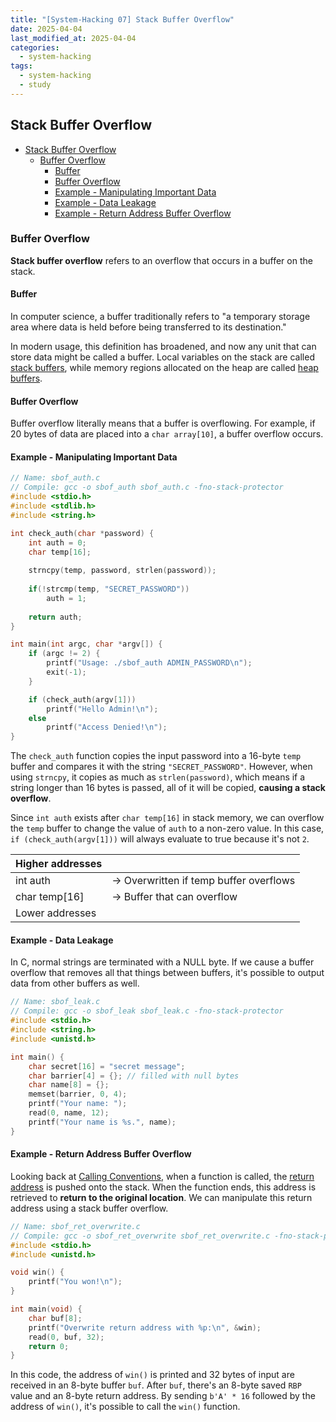```yaml
---
title: "[System-Hacking 07] Stack Buffer Overflow"
date: 2025-04-04
last_modified_at: 2025-04-04
categories:
  - system-hacking
tags:
  - system-hacking
  - study
---
```


## Stack Buffer Overflow

- [Stack Buffer Overflow](#stack-buffer-overflow)
  - [Buffer Overflow](#buffer-overflow)
    - [Buffer](#buffer)
    - [Buffer Overflow](#buffer-overflow-1)
    - [Example - Manipulating Important Data](#example---manipulating-important-data)
    - [Example - Data Leakage](#example---data-leakage)
    - [Example - Return Address Buffer Overflow](#example---return-address-buffer-overflow)

### Buffer Overflow

**Stack buffer overflow** refers to an overflow that occurs in a buffer on the stack.

#### Buffer

In computer science, a buffer traditionally refers to "a temporary storage area where data is held before being transferred to its destination."

In modern usage, this definition has broadened, and now any unit that can store data might be called a buffer. Local variables on the stack are called <u>stack buffers</u>, while memory regions allocated on the heap are called <u>heap buffers</u>.

#### Buffer Overflow

Buffer overflow literally means that a buffer is overflowing. For example, if 20 bytes of data are placed into a `char array[10]`, a buffer overflow occurs.

#### Example - Manipulating Important Data

```c
// Name: sbof_auth.c
// Compile: gcc -o sbof_auth sbof_auth.c -fno-stack-protector
#include <stdio.h>
#include <stdlib.h>
#include <string.h>

int check_auth(char *password) {
    int auth = 0;
    char temp[16];
    
    strncpy(temp, password, strlen(password));
    
    if(!strcmp(temp, "SECRET_PASSWORD"))
        auth = 1;
    
    return auth;
}

int main(int argc, char *argv[]) {
    if (argc != 2) {
        printf("Usage: ./sbof_auth ADMIN_PASSWORD\n");
        exit(-1);
    }

    if (check_auth(argv[1]))
        printf("Hello Admin!\n");
    else
        printf("Access Denied!\n");
}
```

The `check_auth` function copies the input password into a 16-byte `temp` buffer and compares it with the string `"SECRET_PASSWORD"`. However, when using `strncpy`, it copies as much as `strlen(password)`, which means if a string longer than 16 bytes is passed, all of it will be copied, **causing a stack overflow**.

Since `int auth` exists after `char temp[16]` in stack memory, we can overflow the `temp` buffer to change the value of `auth` to a non-zero value. In this case, `if (check_auth(argv[1]))` will always evaluate to true because it's not `2`.

| Higher addresses |                                                    |
| ---------------- | -------------------------------------------------- |
| int auth         | $\rightarrow$ Overwritten if temp buffer overflows |
| char temp[16]    | $\rightarrow$ Buffer that can overflow             |
| Lower addresses  |                                                    |

#### Example - Data Leakage

In C, normal strings are terminated with a NULL byte. If we cause a buffer overflow that removes all that things between buffers, it's possible to output data from other buffers as well.

```c
// Name: sbof_leak.c
// Compile: gcc -o sbof_leak sbof_leak.c -fno-stack-protector
#include <stdio.h>
#include <string.h>
#include <unistd.h>

int main() {
    char secret[16] = "secret message";
    char barrier[4] = {}; // filled with null bytes
    char name[8] = {};
    memset(barrier, 0, 4);
    printf("Your name: ");
    read(0, name, 12);
    printf("Your name is %s.", name);
}
```

#### Example - Return Address Buffer Overflow

Looking back at [Calling Conventions](system-hacking/System-Hacking-06-Calling-Convention/), when a function is called, the <u>return address</u> is pushed onto the stack. When the function ends, this address is retrieved to **return to the original location**. We can manipulate this return address using a stack buffer overflow.

```c
// Name: sbof_ret_overwrite.c
// Compile: gcc -o sbof_ret_overwrite sbof_ret_overwrite.c -fno-stack-protector
#include <stdio.h>
#include <unistd.h>

void win() {
    printf("You won!\n");
}

int main(void) {
    char buf[8];
    printf("Overwrite return address with %p:\n", &win);
    read(0, buf, 32);
    return 0;
}
```

In this code, the address of `win()` is printed and 32 bytes of input are received in an 8-byte buffer `buf`. After `buf`, there's an 8-byte saved `RBP` value and an 8-byte return address. By sending `b'A' * 16` followed by the address of `win()`, it's possible to call the `win()` function.
